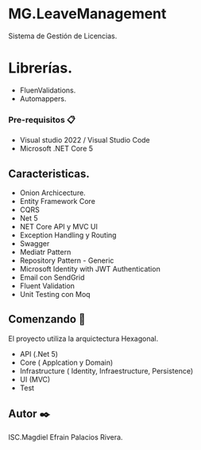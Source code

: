# MG.LeaveManagement
Sistema de Gestión de Licencias.


# Librerías.
* FluenValidations.
* Automappers.

### Pre-requisitos 📋

* Visual studio 2022 / Visual Studio Code
* Microsoft .NET Core 5


## Caracteristicas.
* Onion Archicecture.
* Entity Framework Core
* CQRS
* Net 5
* NET Core API y MVC UI
* Exception Handling y Routing
* Swagger
* Mediatr Pattern
* Repository Pattern - Generic
* Microsoft Identity with JWT Authentication
* Email con SendGrid
* Fluent Validation
* Unit Testing con Moq 


## Comenzando 🚀
El proyecto utiliza la arquictectura Hexagonal.

* API (.Net 5)
* Core ( Applcation y Domain)
* Infrastructure ( Identity, Infraestructure, Persistence)
* UI (MVC)
* Test


## Autor ✒️

ISC.Magdiel Efrain Palacios Rivera.
